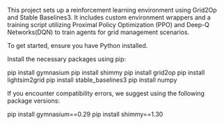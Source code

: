This project sets up a reinforcement learning environment using Grid2Op and Stable Baselines3. It includes custom environment wrappers and a training script utilizing Proximal Policy Optimization (PPO) and Deep-Q Networks(DQN) to train agents for grid management scenarios.

To get started, ensure you have Python installed.

Install the necessary packages using pip:

pip install gymnasium
pip install shimmy
pip install grid2op
pip install lightsim2grid
pip install stable_baselines3
pip install numpy

If you encounter compatibility errors, we suggest using the following package versions:

pip install gymnasium==0.29
pip install shimmy==1.30
